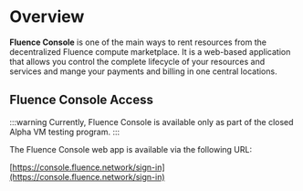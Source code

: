 # Overview

**Fluence Console** is one of the main ways to rent resources from the decentralized Fluence compute marketplace. It is a web-based application that allows you control the complete lifecycle of your resources and services and mange your payments and billing in one central locations.

## Fluence Console Access

:::warning
Currently, Fluence Console is available only as part of the closed Alpha VM testing program.
:::

The Fluence Console web app is available via the following URL:

[https://console.fluence.network/sign-in](https://console.fluence.network/sign-in)
